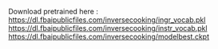 Download pretrained here : https://dl.fbaipublicfiles.com/inversecooking/ingr_vocab.pkl
https://dl.fbaipublicfiles.com/inversecooking/instr_vocab.pkl
https://dl.fbaipublicfiles.com/inversecooking/modelbest.ckpt